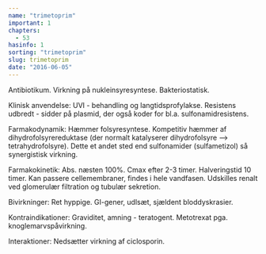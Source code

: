 ```yaml
---
name: "trimetoprim"
important: 1
chapters:
  - 53
hasinfo: 1
sorting: "trimetoprim"
slug: trimetoprim
date: "2016-06-05"
---
```


Antibiotikum. Virkning på nukleinsyresyntese. Bakteriostatisk.

Klinisk anvendelse: UVI - behandling og langtidsprofylakse. Resistens udbredt -
sidder på plasmid, der også koder for bl.a. sulfonamidresistens.

Farmakodynamik: Hæmmer folsyresyntese. Kompetitiv hæmmer af
dihydrofolsyrereduktase (der normalt katalyserer dihydrofolsyre -->
tetrahydrofolsyre). Dette et andet sted end sulfonamider (sulfametizol) så
synergistisk virkning.

Farmakokinetik: Abs. næsten 100%. Cmax efter 2-3 timer. Halveringstid 10 timer.
Kan passere cellemembraner, findes i hele vandfasen. Udskilles renalt ved
glomerulær filtration og tubulær sekretion.

Bivirkninger: Ret hyppige. GI-gener, udlsæt, sjældent bloddyskrasier.

Kontraindikationer: Graviditet, amning - teratogent. Metotrexat pga.
knoglemarvspåvirkning.

Interaktioner: Nedsætter virkning af ciclosporin.
